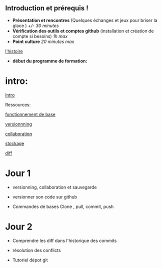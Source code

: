 ## Introduction et prérequis !

- **Présentation et rencontres** (Quelques échanges et jeux pour briser la glace ) _+/- 30 minutes_
- **Vérification des outils et comptes github** (installation et création de compte si besoins) _1h max_
- **Point culture** _20 minutes max_

[l'histoire](https://fr.wikipedia.org/wiki/Git)

- **début du programme de formation:**

# intro:

[Intro](https://tutogit.netlify.app/)

Ressources:

[fonctionnement de base](https://github.com/JulienV-IT/Module-Git/blob/master/base.md)

[versionnning](https://github.com/JulienV-IT/Module-Git/blob/master/versionning.md)

[collaboration](https://github.com/JulienV-IT/Module-Git/blob/master/collaborate.md)

[stockage](https://github.com/JulienV-IT/Module-Git/blob/master/stockage.md)

[diff](https://github.com/JulienV-IT/Module-Git/blob/master/diff.md)



# Jour 1


- versionning, collaboration et sauvegarde

- versionner son code sur github

- Commandes de bases Clone , pull, commit, push



# Jour 2


- Comprendre les diff dans l'historique des commits

- résolution des conflicts

- Tutoriel dépot git
